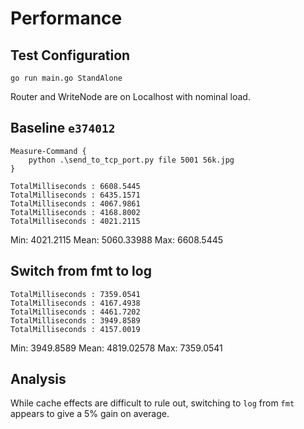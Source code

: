 # Performance

## Test Configuration

```
go run main.go StandAlone
```

Router and WriteNode are on Localhost with nominal load.

## Baseline `e374012`

```
Measure-Command {
    python .\send_to_tcp_port.py file 5001 56k.jpg
}

TotalMilliseconds : 6608.5445
TotalMilliseconds : 6435.1571
TotalMilliseconds : 4067.9861
TotalMilliseconds : 4168.8002
TotalMilliseconds : 4021.2115
```
Min: 4021.2115
Mean: 5060.33988
Max: 6608.5445


## Switch from fmt to log

```
TotalMilliseconds : 7359.0541
TotalMilliseconds : 4167.4938
TotalMilliseconds : 4461.7202
TotalMilliseconds : 3949.8589
TotalMilliseconds : 4157.0019
```

Min: 3949.8589
Mean: 4819.02578
Max: 7359.0541

## Analysis

While cache effects are difficult to rule out, switching to `log` from `fmt` appears to give a 5% gain on average.